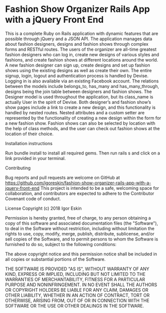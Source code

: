 # Fashion Show Organizer Rails App with a jQuery Front End

This is a complete Ruby on Rails application with dynamic features that are possible through jQuery and a JSON API. The application manages data about fashion designers, designs and fashion shows through complex forms and RESTful routes.  The users of the organizer are all-time greatest fashion designers who can log in, create new designs of various styles and fashions, and create fashion shows at different locations around the world. A new fashion designer can sign up, create designs and set up fashion shows using the existing designs as well as create their own. The entire signup, login, logout and authentication process is handled by Devise. Logging in is also available via an existing Facebook account. The relations between the models include belongs_to, has_many and has_many_through, designs being the join table between designers and fashion shows. The Designer model is used throughout the application, but its class_name is actually User in the spirit of Devise. Both designer’s and fashion show’s show pages include a link to create a new design, and this functionality is handled by nested routes. Nested attributes and a custom setter are represented by the functionality of creating a new design within the form for a new fashion show. Fashion shows can also be selected by location with the help of class methods, and the user can check out fashion shows at the location of their choice.

Installation instructions

Run bundle install to install all required gems. Then run rails s and click on a link provided in your terminal.

Contributing

Bug reports and pull requests are welcome on GitHub at https://github.com/igoreskin/fashion-show-organizer-rails-app-with-a-jquery-front-end This project is intended to be a safe, welcoming space for collaboration, and contributors are expected to adhere to the Contributor Covenant code of conduct.

License
Copyright (c) 2018 Igor Eskin

Permission is hereby granted, free of charge, to any person obtaining
a copy of this software and associated documentation files (the
"Software"), to deal in the Software without restriction, including
without limitation the rights to use, copy, modify, merge, publish,
distribute, sublicense, and/or sell copies of the Software, and to
permit persons to whom the Software is furnished to do so, subject to
the following conditions:

The above copyright notice and this permission notice shall be
included in all copies or substantial portions of the Software.

THE SOFTWARE IS PROVIDED "AS IS", WITHOUT WARRANTY OF ANY KIND,
EXPRESS OR IMPLIED, INCLUDING BUT NOT LIMITED TO THE WARRANTIES OF
MERCHANTABILITY, FITNESS FOR A PARTICULAR PURPOSE AND
NONINFRINGEMENT. IN NO EVENT SHALL THE AUTHORS OR COPYRIGHT HOLDERS BE
LIABLE FOR ANY CLAIM, DAMAGES OR OTHER LIABILITY, WHETHER IN AN ACTION
OF CONTRACT, TORT OR OTHERWISE, ARISING FROM, OUT OF OR IN CONNECTION
WITH THE SOFTWARE OR THE USE OR OTHER DEALINGS IN THE SOFTWARE.
